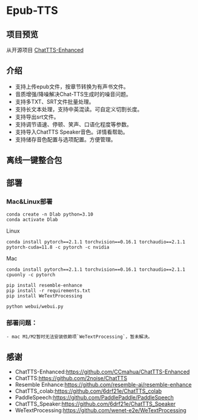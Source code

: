 # Epub-TTS
## 项目预览
从开源项目 [ChatTTS-Enhanced](https://github.com/CCmahua/ChatTTS-Enhanced) 

## 介绍

- 支持上传epub文件，按章节转换为有声书文件。
- 音质增强/降噪解决Chat-TTS生成时的噪音问题。 
- 支持多TXT、SRT文件批量处理。 
- 支持长文本处理，支持中英混读。可自定义切割长度。 
- 支持导出srt文件。
- 支持调节语速、停顿、笑声、口语化程度等参数。
- 支持导入ChatTTS Speaker音色。详情看帮助。
- 支持储存音色配置与选项配置。方便管理。

## 离线一键整合包

## 部署

### Mac&Linux部署
```
conda create -n Dlab python=3.10
conda activate Dlab
```

Linux
```
conda install pytorch==2.1.1 torchvision==0.16.1 torchaudio==2.1.1 pytorch-cuda=11.8 -c pytorch -c nvidia
```
Mac
```
conda install pytorch==2.1.1 torchvision==0.16.1 torchaudio==2.1.1 cpuonly -c pytorch
```

```
pip install resemble-enhance
pip install -r requirements.txt
pip install WeTextProcessing
```
```
python webui/webui.py
```

### 部署问题：
    - mac M1/M2暂时无法安装依赖项`WeTextProcessing`，暂未解决。


## 感谢

- ChatTTS-Enhanced:https://github.com/CCmahua/ChatTTS-Enhanced
- ChatTTS:https://github.com/2noise/ChatTTS
- Resemble Enhance:https://github.com/resemble-ai/resemble-enhance
- ChatTTS_colab:https://github.com/6drf21e/ChatTTS_colab
- PaddleSpeech:https://github.com/PaddlePaddle/PaddleSpeech
- ChatTTS_Speaker:https://github.com/6drf21e/ChatTTS_Speaker
- WeTextProcessing:https://github.com/wenet-e2e/WeTextProcessing



